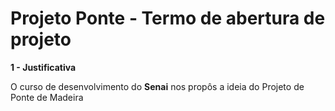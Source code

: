 # Projeto Ponte - Termo de abertura de projeto
<p><b>1 - Justificativa</b></p>
<p>O curso de desenvolvimento do <b>Senai</b> nos propôs a ideia do Projeto de Ponte de Madeira</p>

